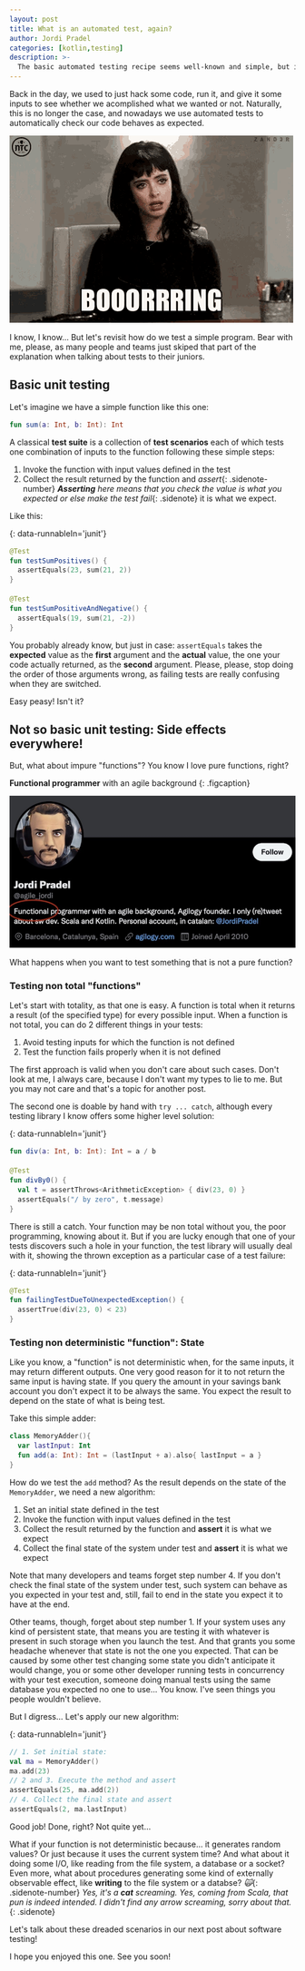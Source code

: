 ```yaml
---
layout: post
title: What is an automated test, again?
author: Jordi Pradel
categories: [kotlin,testing]
description: >-
  The basic automated testing recipe seems well-known and simple, but it is not sufficient when the system under test is not a pure function. Testing non-total functions is quite well understood. Testing systems with state is a bit more complicated and important details are often overlooked. At Agilogy, our approach to test such systems with state is to explicitly set the initial state of the system before exercising whatever functionality we want to test, and to also get and make assertions about the final state in addition to the usual assertions about any response or returned value. We show this approach applied to one simple toy function and we do so in Kotlin.
---
```


Back in the day, we used to just hack some code, run it, and give it some inputs to see whether we acomplished what we wanted or not. Naturally, this is no longer the case, and nowadays we use automated tests to automatically check our code behaves as expected.

<!--more-->

![Bored Boring GIF - Bored Boring Ntc - Descubre & Comparte GIFs](../assets/bored-boring.gif)

I know, I know... But let's revisit how do we test a simple program. Bear with me, please, as many people and teams just skiped that part of the explanation when talking about tests to their juniors.

## Basic unit testing

Let's imagine we have a simple function like this one:

```kotlin
fun sum(a: Int, b: Int): Int
```

A classical **test suite** is a collection of **test scenarios** each of which tests one combination of inputs to the function following these simple steps:

1. Invoke the function with input values defined in the test
2. Collect the result returned by the function and _assert_{: .sidenote-number} _**Asserting** here means that you check the value is what you expected or else make the test fail_{: .sidenote} it is what we expect.

Like this:

{: data-runnableIn='junit'}
```kotlin
@Test
fun testSumPositives() {
  assertEquals(23, sum(21, 2))
}

@Test
fun testSumPositiveAndNegative() {
  assertEquals(19, sum(21, -2))
}
```

You probably already know, but just in case: `assertEquals` takes the **expected** value as the **first** argument and the **actual** value, the one your code actually returned, as the **second** argument. Please, please, stop doing the order of those arguments wrong, as failing tests are really confusing when they are switched.

Easy peasy! Isn't it?

## Not so basic unit testing: Side effects everywhere!

But, what about impure "functions"? You know I love pure functions, right?

**Functional programmer** with an agile background
{: .figcaption}

![agile_jordi profile as a functional programmer](../assets/agile_jordi.jpg)

What happens when you want to test something that is not a pure function?

### Testing non total "functions"

Let's start with totality, as that one is easy. A function is total when it returns a result (of the specified type) for every possible input. When a function is not total, you can do 2 different things in your tests:

1. Avoid testing inputs for which the function is not defined
2. Test the function fails properly when it is not defined

The first approach is valid when you don't care about such cases. Don't look at me, I always care, because I don't want my types to lie to me. But you may not care and that's a topic for another post. 

The second one is doable by hand with `try ... catch`, although every testing library I know offers some higher level solution:

{: data-runnableIn='junit'}
```kotlin
fun div(a: Int, b: Int): Int = a / b

@Test
fun divBy0() {
  val t = assertThrows<ArithmeticException> { div(23, 0) }
  assertEquals("/ by zero", t.message)
}
```

There is still a catch. Your function may be non total without you, the poor programming, knowing about it. But if you are lucky enough that one of your tests discovers such a hole in your function, the test library will usually deal with it, showing the thrown exception as a particular case of a test failure:

{: data-runnableIn='junit'}
```kotlin
@Test
fun failingTestDueToUnexpectedException() {
  assertTrue(div(23, 0) < 23)
}
```


### Testing non deterministic "function": State

Like you know, a "function" is not deterministic when, for the same inputs, it may return different outputs. One very good reason for it to not return the same input is having state. If you query the amount in your savings bank account you don't expect it to be always the same. You expect the result to depend on the state of what is being test.

Take this simple adder:

```kotlin
class MemoryAdder(){
  var lastInput: Int
  fun add(a: Int): Int = (lastInput + a).also{ lastInput = a }
}
```

How do we test the `add` method? As the result depends on the state of the `MemoryAdder`, we need a new algorithm:
1. Set an initial state defined in the test
2. Invoke the function with input values defined in the test
3. Collect the result returned by the function and **assert** it is what we expect
4. Collect the final state of the system under test and **assert** it is what we expect

Note that many developers and teams forget step number 4. If you don't check the final state of the system under test, such system can behave as you expected in your test and, still, fail to end in the state you expect it to have at the end.

Other teams, though, forget about step number 1. If your system uses any kind of persistent state, that means you are testing it with whatever is present in such storage when you launch the test. And that grants you some headache whenever that state is not the one you expected. That can be caused by some other test changing some state you didn't anticipate it would change, you or some other developer running tests in concurrency with your test execution, someone doing manual tests using the same database you expected no one to use... You know. I've seen things you people wouldn't believe.

But I digress... Let's apply our new algorithm:

{: data-runnableIn='junit'}
```kotlin
// 1. Set initial state:
val ma = MemoryAdder()
ma.add(23)
// 2 and 3. Execute the method and assert
assertEquals(25, ma.add(2))
// 4. Collect the final state and assert
assertEquals(2, ma.lastInput)
```

Good job! Done, right? Not quite yet...

What if your function is not deterministic because... it generates random values? Or just because it uses the current system time? And what about it doing some I/O, like reading from the file system, a database or a socket? Even more, what about procedures generating some kind of externally observable effect, like **writing** to the file system or a databse? _🙀_{: .sidenote-number} _Yes, it's a **cat** screaming. Yes, coming from Scala, that pun is indeed intended. I didn't find any arrow screaming, sorry about that._{: .sidenote}

Let's talk about these dreaded scenarios in our next post about software testing!

I hope you enjoyed this one. See you soon!
